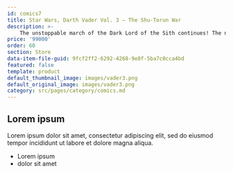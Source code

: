 ```yaml
---
id: comics7
title: Star Wars, Darth Vader Vol. 3 — The Shu-Torun War
description: >-
    The unstoppable march of the Dark Lord of the Sith continues! The natives of the planet Shu-Torin are revolting. And there's no way the Empire will stand for that. Darth Vader is tasked with leading a military assault against Shu-Torin!
price: '99000'
order: 60
section: Store
data-item-file-guid: 9fcf2ff2-6292-4268-9e8f-5ba7c0cca4bd
featured: false
template: product
default_thumbnail_image: images/vader3.png
default_original_image: images/vader3.png
category: src/pages/category/comics.md
---
```

## Lorem ipsum
Lorem ipsum dolor sit amet, consectetur adipiscing elit, sed do eiusmod tempor incididunt ut labore et dolore magna aliqua.
- Lorem ipsum
- dolor sit amet